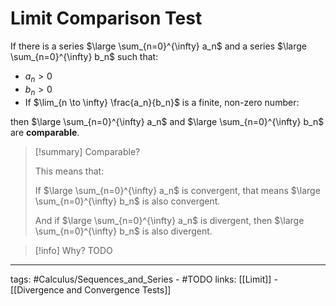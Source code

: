 # Limit Comparison Test
If there is a series $\large \sum_{n=0}^{\infty} a_n$ and a series $\large \sum_{n=0}^{\infty} b_n$ such that:
- $a_n > 0$
- $b_n > 0$
- If $\lim_{n \to \infty} \frac{a_n}{b_n}$ is a finite, non-zero number:

then $\large \sum_{n=0}^{\infty} a_n$ and $\large \sum_{n=0}^{\infty} b_n$ are **comparable**.

> [!summary]  Comparable?
> 
> This means that:
> 
> If $\large \sum_{n=0}^{\infty} a_n$ is convergent, that means $\large \sum_{n=0}^{\infty} b_n$ is also convergent.
> 
> And if $\large \sum_{n=0}^{\infty} a_n$ is divergent, then $\large \sum_{n=0}^{\infty} b_n$ is also divergent.
> 

 > [!info] Why?
> TODO
> 


---
tags: #Calculus/Sequences_and_Series - #TODO 
links:  [[Limit]] - [[Divergence and Convergence Tests]]